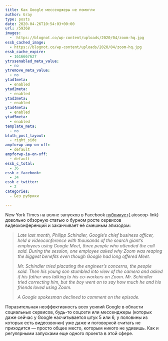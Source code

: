 ```yaml
---
title: Как Google мессенджеры не помогли
author: Gray
type: posts
date: 2020-04-26T10:54:03+00:00
url: /59368
images:
  -  https://blognot.co/wp-content/uploads/2020/04/zoom-hq.jpg
essb_cached_image:
  - https://blognot.co/wp-content/uploads/2020/04/zoom-hq.jpg
essb_cache_expire:
  - 1616667627
ytrssenabled_meta_value:
  - no
ytremove_meta_value:
  - no
ytad1meta:
  - enabled
ytad2meta:
  - enabled
ytad3meta:
  - enabled
ytad4meta:
  - enabled
ytad5meta:
  - enabled
template_meta:
  - no
bluth_post_layout:
  - right_side
ampforwp-amp-on-off:
  - default
ampforwp-ia-on-off:
  - default
essb_c_total:
  - 36
essb_c_facebook:
  - 34
essb_c_twitter:
  - 2
categories:
  - Без рубрики

---
```








New York Times на волне запусков в Facebook [публикует][1]{.aioseop-link} довольно обзорную статью о бурном росте сервисов видеоконференций и заканчивает её смешным эпизодом:

<blockquote class="wp-block-quote">
  <p>
    <em>Late last month, Philipp Schindler, Google’s chief business officer, held a videoconference with thousands of the search giant’s employees using Google Meet, three people who attended the call said. During the session, one employee asked why Zoom was reaping the biggest benefits even though Google had long offered Meet.</em>
  </p>
  
  <p>
    <em>Mr. Schindler tried placating the engineer’s concerns, the people said. Then his young son stumbled into view of the camera and asked if his father was talking to his co-workers on Zoom. Mr. Schindler tried correcting him, but the boy went on to say how much he and his friends loved using Zoom.</em>
  </p>
  
  <p>
    <em>A Google spokesman declined to comment on the episode.</em>
  </p>
</blockquote>

Поразительная неэффективность всех усилий Google в области социальных сервисов, будь-то соцсети или мессенджеры (которых даже сейчас у Google насчитывается штук 5 или 6, у половины из которых есть видеозвонки) уже даже и поговоркой считать не приходится — просто общее место, которым никого не удивишь. Как и регулярными запусками еще одного проекта в этой сфере.

 [1]: https://www.nytimes.com/2020/04/24/technology/zoom-rivals-virus-facebook-google.html